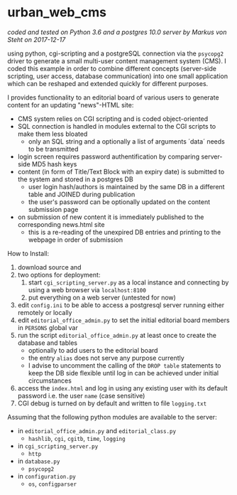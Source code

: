 # urban_web_cms
*coded and tested on Python 3.6 and a postgres 10.0 server by Markus von Steht on 2017-12-17*

using python, cgi-scripting and a postgreSQL connection via the `psycopg2` driver to generate a small multi-user content management system (CMS). I coded this example in order to combine different concepts (server-side scripting, user access, database communication) into one small application which can be reshaped and extended quickly for different purposes.

I provides functionality to an editorial board of various users to generate content for an updating "news"-HTML site:
  - CMS system relies on CGI scripting and is coded object-oriented
  - SQL connection is handled in modules external to the CGI scripts to make them less bloated
      - only an SQL string and a optionally a list of arguments ´data´ needs to be transmitted
  - login screen requires password authentification by comparing server-side MD5 hash keys
  - content (in form of Title/Text Block with an expiry date) is submitted to the system and stored in a postgres DB
      - user login hash/authors is maintained by the same DB in a different table and JOINED during publication
      - the user's password can be optionally updated on the content submission page
  - on submission of new content it is immediately published to the corresponding news.html site
      - this is a re-reading of the unexpired DB entries and printing to the webpage in order of submission

How to Install:
  1. download source and  
  2. two options for deployment:
     1. start `cgi_scripting_server.py` as a local instance and connecting by using a web browser via `localhost:8100`
     2. put everything on a web server (untested for now)
  3. edit `config.ini` to be able to access a postgresql server running either remotely or locally
  4. edit `editorial_office_admin.py` to set the initial editorial board members in `PERSONS` global var
  5. run the script `editorial_office_admin.py` at least once to create the database and tables
     - optionally to add users to the editorial board
     - the entry `alias` does not serve any purpose currently
     - I advise to uncomment the calling of the `DROP table` statements to keep the DB side flexible until log in can 
        be achieved under initial circumstances
  6. access the `index.html` and log in using any existing user with its default password 
      i.e. the user `name` (case sensitive)
  7. CGI debug is turned on by default and written to file `logging.txt`

Assuming that the following python modules are available to the server:
  - in `editorial_office_admin.py` and `editorial_class.py`
    - `hashlib`, `cgi`, `cgitb`, `time`, `logging`
  - in `cgi_scripting_server.py`
    - `http`
  - in `database.py`
    - `psycopg2`
  - in `configuration.py`
    - `os`, `configparser`
